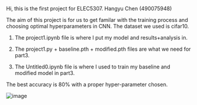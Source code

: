Hi, this is the first project for ELEC5307.
Hangyu Chen (490075948)

The aim of this project is for us to get familar with the training process and choosing optimal hyperparameters in CNN. The dataset we used is cifar10.

1. The project1.ipynb file is where I put my model and results+analysis in.

2. The project1.py + baseline.pth + modified.pth files are what we need for part3.

3. The Untitled0.ipynb file is where I used to train my baseline and modified model in part3.

The best accuracy is 80% with a proper hyper-parameter chosen.

![image](https://user-images.githubusercontent.com/58734009/185746411-6a482b89-8dd4-4d40-a1c1-916a7fe99f9a.png)
